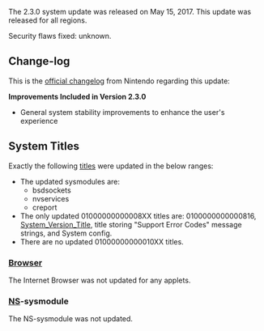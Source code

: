 The 2.3.0 system update was released on May 15, 2017. This update was
released for all regions.

Security flaws fixed: unknown.

## Change-log

This is the [official
changelog](http://en-americas-support.nintendo.com/app/answers/detail/a_id/22525/p/897)
from Nintendo regarding this update:

**Improvements Included in Version 2.3.0**

  - General system stability improvements to enhance the user's
    experience

## System Titles

Exactly the following [titles](Title%20list.md "wikilink") were updated
in the below ranges:

  - The updated sysmodules are:
      - bsdsockets
      - nvservices
      - creport
  - The only updated 01000000000008XX titles are: 0100000000000816,
    [System\_Version\_Title](System%20Version%20Title.md "wikilink"),
    title storing "Support Error Codes" message strings, and System
    config.
  - There are no updated 01000000000010XX titles.

### [Browser](Internet%20Browser.md "wikilink")

The Internet Browser was not updated for any applets.

### [NS](NS%20Services.md "wikilink")-sysmodule

The NS-sysmodule was not updated.
